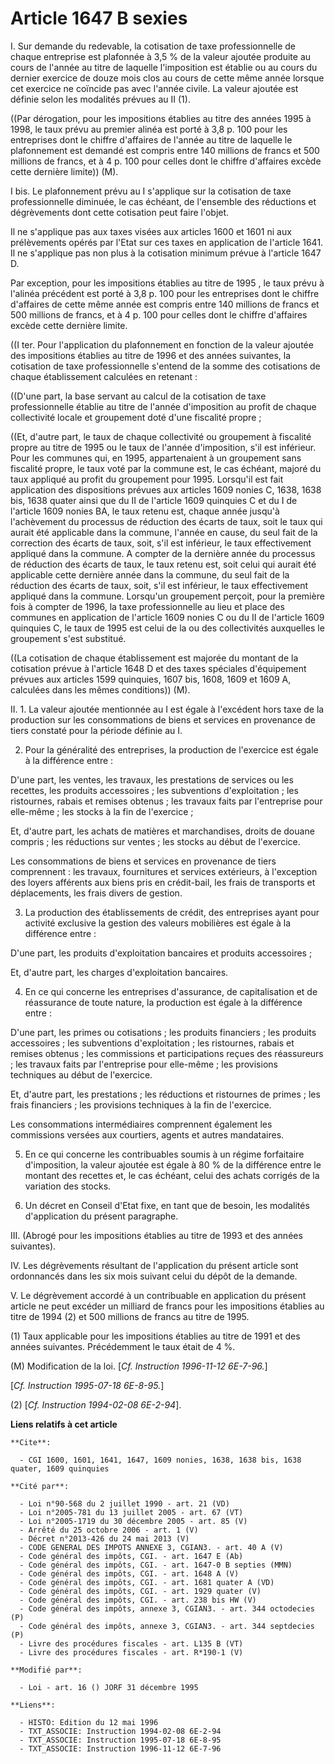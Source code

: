 # Article 1647 B sexies

I. Sur demande du redevable, la cotisation de taxe professionnelle de chaque entreprise est plafonnée à 3,5 % de la valeur
ajoutée produite au cours de l'année au titre de laquelle l'imposition est établie ou au cours du dernier exercice de douze
mois clos au cours de cette même année lorsque cet exercice ne coïncide pas avec l'année civile. La valeur ajoutée est
définie selon les modalités prévues au II (1).

((Par dérogation, pour les impositions établies au titre des années 1995 à 1998, le taux prévu au premier alinéa est porté à
3,8 p. 100 pour les entreprises dont le chiffre d'affaires de l'année au titre de laquelle le plafonnement est demandé est
compris entre 140 millions de francs et 500 millions de francs, et à 4 p. 100 pour celles dont le chiffre d'affaires excède
cette dernière limite)) (M).

I bis. Le plafonnement prévu au I s'applique sur la cotisation de taxe professionnelle diminuée, le cas échéant, de
l'ensemble des réductions et dégrèvements dont cette cotisation peut faire l'objet.

Il ne s'applique pas aux taxes visées aux articles 1600 et 1601 ni aux prélèvements opérés par l'Etat sur ces taxes en
application de l'article 1641. Il ne s'applique pas non plus à la cotisation minimum prévue à l'article 1647 D.

Par exception, pour les impositions établies au titre de 1995 , le taux prévu à l'alinéa précédent est porté à 3,8 p. 100
pour les entreprises dont le chiffre d'affaires de cette même année est compris entre 140 millions de francs et 500 millions
de francs, et à 4 p. 100 pour celles dont le chiffre d'affaires excède cette dernière limite.

((I ter. Pour l'application du plafonnement en fonction de la valeur ajoutée des impositions établies au titre de 1996 et des
années suivantes, la cotisation de taxe professionnelle s'entend de la somme des cotisations de chaque établissement
calculées en retenant :

((D'une part, la base servant au calcul de la cotisation de taxe professionnelle établie au titre de l'année d'imposition au
profit de chaque collectivité locale et groupement doté d'une fiscalité propre ;

((Et, d'autre part, le taux de chaque collectivité ou groupement à fiscalité propre au titre de 1995 ou le taux de l'année
d'imposition, s'il est inférieur. Pour les communes qui, en 1995, appartenaient à un groupement sans fiscalité propre, le
taux voté par la commune est, le cas échéant, majoré du taux appliqué au profit du groupement pour 1995. Lorsqu'il est fait
application des dispositions prévues aux articles 1609 nonies C, 1638, 1638 bis, 1638 quater ainsi que du II de l'article
1609 quinquies C et du I de l'article 1609 nonies BA, le taux retenu est, chaque année jusqu'à l'achèvement du processus de
réduction des écarts de taux, soit le taux qui aurait été applicable dans la commune, l'année en cause, du seul fait de la
correction des écarts de taux, soit, s'il est inférieur, le taux effectivement appliqué dans la commune. A compter de la
dernière année du processus de réduction des écarts de taux, le taux retenu est, soit celui qui aurait été applicable cette
dernière année dans la commune, du seul fait de la réduction des écarts de taux, soit, s'il est inférieur, le taux
effectivement appliqué dans la commune. Lorsqu'un groupement perçoit, pour la première fois à compter de 1996, la taxe
professionnelle au lieu et place des communes en application de l'article 1609 nonies C ou du II de l'article 1609 quinquies
C, le taux de 1995 est celui de la ou des collectivités auxquelles le groupement s'est substitué.

((La cotisation de chaque établissement est majorée du montant de la cotisation prévue à l'article 1648 D et des taxes
spéciales d'équipement prévues aux articles 1599 quinquies, 1607 bis, 1608, 1609 et 1609 A, calculées dans les mêmes
conditions)) (M).

II. 1. La valeur ajoutée mentionnée au I est égale à l'excédent hors taxe de la production sur les consommations de biens et
services en provenance de tiers constaté pour la période définie au I.

2. Pour la généralité des entreprises, la production de l'exercice est égale à la différence entre :

D'une part, les ventes, les travaux, les prestations de services ou les recettes, les produits accessoires ; les subventions
d'exploitation ; les ristournes, rabais et remises obtenus ; les travaux faits par l'entreprise pour elle-même ; les stocks à
la fin de l'exercice ;

Et, d'autre part, les achats de matières et marchandises, droits de douane compris ; les réductions sur ventes ; les stocks
au début de l'exercice.

Les consommations de biens et services en provenance de tiers comprennent : les travaux, fournitures et services extérieurs,
à l'exception des loyers afférents aux biens pris en crédit-bail, les frais de transports et déplacements, les frais divers
de gestion.

3. La production des établissements de crédit, des entreprises ayant pour activité exclusive la gestion des valeurs
mobilières est égale à la différence entre :

D'une part, les produits d'exploitation bancaires et produits accessoires ;

Et, d'autre part, les charges d'exploitation bancaires.

4. En ce qui concerne les entreprises d'assurance, de capitalisation et de réassurance de toute nature, la production est
égale à la différence entre :

D'une part, les primes ou cotisations ; les produits financiers ; les produits accessoires ; les subventions d'exploitation ;
les ristournes, rabais et remises obtenus ; les commissions et participations reçues des réassureurs ; les travaux faits par
l'entreprise pour elle-même ; les provisions techniques au début de l'exercice.

Et, d'autre part, les prestations ; les réductions et ristournes de primes ; les frais financiers ; les provisions techniques
à la fin de l'exercice.

Les consommations intermédiaires comprennent également les commissions versées aux courtiers, agents et autres mandataires.

5. En ce qui concerne les contribuables soumis à un régime forfaitaire d'imposition, la valeur ajoutée est égale à 80 % de la
différence entre le montant des recettes et, le cas échéant, celui des achats corrigés de la variation des stocks.

6. Un décret en Conseil d'Etat fixe, en tant que de besoin, les modalités d'application du présent paragraphe.

III. (Abrogé pour les impositions établies au titre de 1993 et des années suivantes).

IV. Les dégrèvements résultant de l'application du présent article sont ordonnancés dans les six mois suivant celui du dépôt
de la demande.

V. Le dégrèvement accordé à un contribuable en application du présent article ne peut excéder un milliard de francs pour les
impositions établies au titre de 1994 (2) et 500 millions de francs au titre de 1995.

(1) Taux applicable pour les impositions établies au titre de 1991 et des années suivantes. Précédemment le taux était de 4
%.

(M) Modification de la loi. [*Cf. Instruction 1996-11-12 6E-7-96.*]

[*Cf. Instruction 1995-07-18 6E-8-95.*]

(2) [*Cf. Instruction 1994-02-08 6E-2-94*].

**Liens relatifs à cet article**

	**Cite**:

	  - CGI 1600, 1601, 1641, 1647, 1609 nonies, 1638, 1638 bis, 1638 quater, 1609 quinquies

	**Cité par**:

	  - Loi n°90-568 du 2 juillet 1990 - art. 21 (VD)
	  - Loi n°2005-781 du 13 juillet 2005 - art. 67 (VT)
	  - Loi n°2005-1719 du 30 décembre 2005 - art. 85 (V)
	  - Arrêté du 25 octobre 2006 - art. 1 (V)
	  - Décret n°2013-426 du 24 mai 2013 (V)
	  - CODE GENERAL DES IMPOTS ANNEXE 3, CGIAN3. - art. 40 A (V)
	  - Code général des impôts, CGI. - art. 1647 E (Ab)
	  - Code général des impôts, CGI. - art. 1647-0 B septies (MMN)
	  - Code général des impôts, CGI. - art. 1648 A (V)
	  - Code général des impôts, CGI. - art. 1681 quater A (VD)
	  - Code général des impôts, CGI. - art. 1929 quater (V)
	  - Code général des impôts, CGI. - art. 238 bis HW (V)
	  - Code général des impôts, annexe 3, CGIAN3. - art. 344 octodecies (P)
	  - Code général des impôts, annexe 3, CGIAN3. - art. 344 septdecies (P)
	  - Livre des procédures fiscales - art. L135 B (VT)
	  - Livre des procédures fiscales - art. R*190-1 (V)

	**Modifié par**:

	  - Loi - art. 16 () JORF 31 décembre 1995

	**Liens**:

	  - HISTO: Edition du 12 mai 1996
	  - TXT_ASSOCIE: Instruction 1994-02-08 6E-2-94
	  - TXT_ASSOCIE: Instruction 1995-07-18 6E-8-95
	  - TXT_ASSOCIE: Instruction 1996-11-12 6E-7-96
